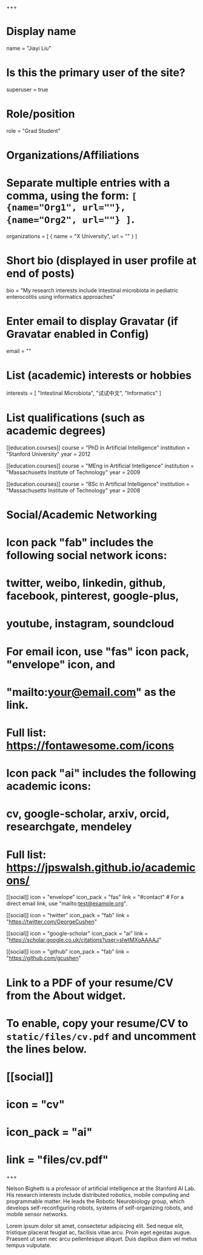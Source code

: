 +++
# Display name
name = "Jiayi Liu"

# Is this the primary user of the site?
superuser = true

# Role/position
role = "Grad Student"

# Organizations/Affiliations
#   Separate multiple entries with a comma, using the form: `[ {name="Org1", url=""}, {name="Org2", url=""} ]`.
organizations = [ { name = "X University", url = "" } ]

# Short bio (displayed in user profile at end of posts)
bio = "My research interests include intestinal microbiota in pediatric enterocolitis using informatics approaches"

# Enter email to display Gravatar (if Gravatar enabled in Config)
email = ""

# List (academic) interests or hobbies
interests = [
  "Intestinal Microbiota",
  "试试中文",
  "Informatics"
]

# List qualifications (such as academic degrees)
[[education.courses]]
  course = "PhD in Artificial Intelligence"
  institution = "Stanford University"
  year = 2012

[[education.courses]]
  course = "MEng in Artificial Intelligence"
  institution = "Massachusetts Institute of Technology"
  year = 2009

[[education.courses]]
  course = "BSc in Artificial Intelligence"
  institution = "Massachusetts Institute of Technology"
  year = 2008

# Social/Academic Networking
#
# Icon pack "fab" includes the following social network icons:
#
#   twitter, weibo, linkedin, github, facebook, pinterest, google-plus,
#   youtube, instagram, soundcloud
#
#   For email icon, use "fas" icon pack, "envelope" icon, and
#   "mailto:your@email.com" as the link.
#
#   Full list: https://fontawesome.com/icons
#
# Icon pack "ai" includes the following academic icons:
#
#   cv, google-scholar, arxiv, orcid, researchgate, mendeley
#
#   Full list: https://jpswalsh.github.io/academicons/

[[social]]
  icon = "envelope"
  icon_pack = "fas"
  link = "#contact"  # For a direct email link, use "mailto:test@example.org".

[[social]]
  icon = "twitter"
  icon_pack = "fab"
  link = "https://twitter.com/GeorgeCushen"

[[social]]
  icon = "google-scholar"
  icon_pack = "ai"
  link = "https://scholar.google.co.uk/citations?user=sIwtMXoAAAAJ"

[[social]]
  icon = "github"
  icon_pack = "fab"
  link = "https://github.com/gcushen"

# Link to a PDF of your resume/CV from the About widget.
# To enable, copy your resume/CV to `static/files/cv.pdf` and uncomment the lines below.
# [[social]]
#   icon = "cv"
#   icon_pack = "ai"
#   link = "files/cv.pdf"

+++

Nelson Bighetti is a professor of artificial intelligence at the Stanford AI Lab. His research interests include distributed robotics, mobile computing and programmable matter. He leads the Robotic Neurobiology group, which develops self-reconfiguring robots, systems of self-organizing robots, and mobile sensor networks.

Lorem ipsum dolor sit amet, consectetur adipiscing elit. Sed neque elit, tristique placerat feugiat ac, facilisis vitae arcu. Proin eget egestas augue. Praesent ut sem nec arcu pellentesque aliquet. Duis dapibus diam vel metus tempus vulputate.
